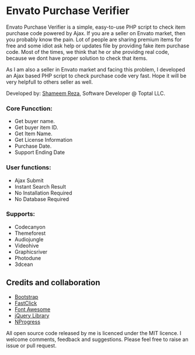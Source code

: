 # Envato Purchase Verifier #

Envato Purchase Verifier is a simple, easy-to-use PHP script to check item purchase code powered by Ajax. If you are a seller on Envato market, then you probably know the pain. Lot of people are sharing premium items for free and some idiot ask help or updates file by providing fake item purchase code. Most of the times, we think that he or she providng real code, because we dont have proper solution to check that items.

As I am also a seller in Envato market and facing this problem, I developed an Ajax based PHP script to check purchase code very fast. Hope it will be very helpfull to others seller as well.

Developed by: [Shameem Reza](https://shameem.me/), Software Developer @ Toptal LLC.

### Core Funcction: ###

* Get buyer name.
* Get buyer item ID.
* Get Item Name.
* Get License Information
* Purchase Date.
* Support Ending Date

### User functions: ###

* Ajax Submit
* Instant Search Result
* No Installation Required
* No Database Required

### Supports: ###

* Codecanyon
* Themeforest
* Audiojungle
* Videohive
* Graphicsriver
* Photodune
* 3dcean

## Credits and collaboration ##

* [Bootstrap](http://getbootstrap.com)
* [FastClick](http://labs.ft.com/)
* [Font Awesome](http://fontawesome.io)
* [jQuery Library](http://jquery.com/)
* [NProgress](http://ricostacruz.com/nprogress)

All open source code released by me is licenced under the MIT licence. I welcome comments, feedback and suggestions.  Please feel free to raise an issue or pull request.
